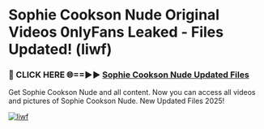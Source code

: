 # Sophie Cookson Nude Original Videos 0nlyFans Leaked - Files Updated! (liwf)

<h3>🔴 CLICK HERE 🌐==►► <a href="https://tinyurl.com/yc6ubb5a" rel="nofollow">Sophie Cookson Nude Updated Files</a></h3>

Get Sophie Cookson Nude and all content. Now you can access all videos and pictures of Sophie Cookson Nude. New Updated Files 2025!

[![liwf](https://i.imgur.com/7eu0CRL.gif)](https://tinyurl.com/yc6ubb5a)
